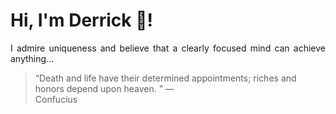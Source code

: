 # Hi, I'm Derrick 👋!
<p align="justify">I admire uniqueness and believe that a clearly focused mind can achieve anything...</p> 
<!-- #quote-start -->
<blockquote>&ldquo;Death and life have their determined appointments; riches and honors depend upon heaven. &rdquo; &mdash; <footer>Confucius</footer></blockquote>
<!-- #quote-end -->
